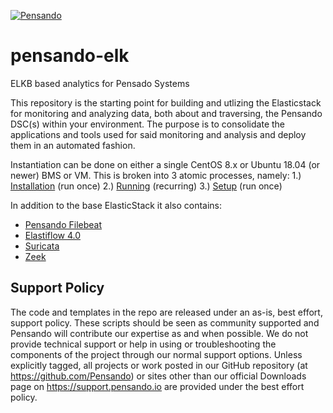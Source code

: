 [![Pensando](https://pensando.io/wp-content/themes/pensando/assets/images/logo.svg)](https://pensando.io)
# pensando-elk
ELKB based analytics for Pensado Systems

This repository is the starting point for building and utlizing the Elasticstack for monitoring and analyzing
data, both about and traversing, the Pensando DSC(s) within your environment.  The purpose is to consolidate the
applications and tools used for said monitoring and analysis and deploy them in an automated fashion.

Instantiation can be done on either a single CentOS 8.x or Ubuntu 18.04 (or newer) BMS or VM.
This is broken into 3 atomic processes, namely:
1.) [Installation](docs/install)  (run once)
2.) [Running](docs/run-pensando-elk)  (recurring)
3.) [Setup](docs/setup)  (run once)


In addition to the base ElasticStack it also contains:
- [Pensando Filebeat](https://github.com/pensando)
- [Elastiflow 4.0](https://github.com/robcowart/elastiflow/tree/4.x-dev)
- [Suricata](https://suricata-ids.org/)
- [Zeek](https://zeek.org/)


## Support Policy
The code and templates in the repo are released under an as-is, best effort, support policy. These scripts should be seen as community supported and Pensando will contribute our expertise as and when possible. We do not provide technical support or help in using or troubleshooting the components of the project through our normal support options. Unless explicitly tagged, all projects or work posted in our GitHub repository (at https://github.com/Pensando) or sites other than our official Downloads page on https://support.pensando.io are provided under the best effort policy.
